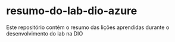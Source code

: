 # resumo-do-lab-dio-azure
Este repositório contém o resumo das lições aprendidas durante o desenvolvimento do lab na DIO
